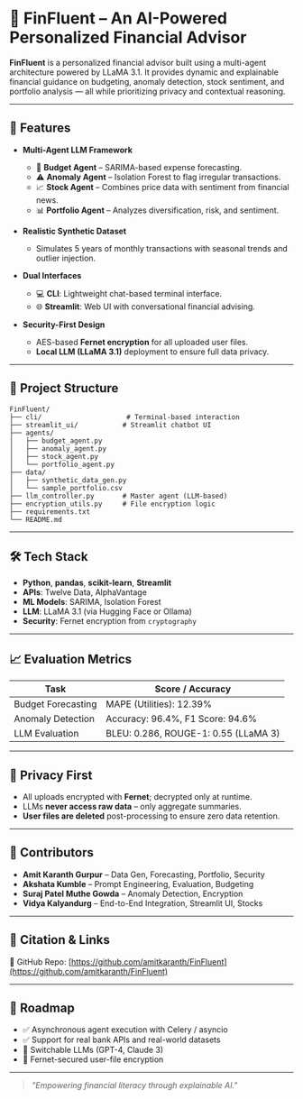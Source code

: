 # 🧠 FinFluent – An AI-Powered Personalized Financial Advisor

**FinFluent** is a personalized financial advisor built using a multi-agent architecture powered by LLaMA 3.1. It provides dynamic and explainable financial guidance on budgeting, anomaly detection, stock sentiment, and portfolio analysis — all while prioritizing privacy and contextual reasoning.

---

## 🚀 Features

- **Multi-Agent LLM Framework**
  - 🧾 **Budget Agent** – SARIMA-based expense forecasting.
  - ⚠️ **Anomaly Agent** – Isolation Forest to flag irregular transactions.
  - 📈 **Stock Agent** – Combines price data with sentiment from financial news.
  - 📊 **Portfolio Agent** – Analyzes diversification, risk, and sentiment.

- **Realistic Synthetic Dataset**
  - Simulates 5 years of monthly transactions with seasonal trends and outlier injection.

- **Dual Interfaces**
  - 💻 **CLI**: Lightweight chat-based terminal interface.
  - 🌐 **Streamlit**: Web UI with conversational financial advising.

- **Security-First Design**
  - AES-based **Fernet encryption** for all uploaded user files.
  - **Local LLM (LLaMA 3.1)** deployment to ensure full data privacy.

---


## 📁 Project Structure

```plaintext
FinFluent/
├── cli/                     # Terminal-based interaction
├── streamlit_ui/           # Streamlit chatbot UI
├── agents/
│   ├── budget_agent.py
│   ├── anomaly_agent.py
│   ├── stock_agent.py
│   └── portfolio_agent.py
├── data/
│   ├── synthetic_data_gen.py
│   └── sample_portfolio.csv
├── llm_controller.py       # Master agent (LLM-based)
├── encryption_utils.py     # File encryption logic
├── requirements.txt
└── README.md
```

---

## 🛠 Tech Stack

- **Python**, **pandas**, **scikit-learn**, **Streamlit**
- **APIs**: Twelve Data, AlphaVantage
- **ML Models**: SARIMA, Isolation Forest
- **LLM**: LLaMA 3.1 (via Hugging Face or Ollama)
- **Security**: Fernet encryption from `cryptography`

---

## 📈 Evaluation Metrics

| Task               | Score / Accuracy                      |
|--------------------|----------------------------------------|
| Budget Forecasting | MAPE (Utilities): 12.39%               |
| Anomaly Detection  | Accuracy: 96.4%, F1 Score: 94.6%       |
| LLM Evaluation     | BLEU: 0.286, ROUGE-1: 0.55 (LLaMA 3)   |

---

## 🔐 Privacy First

- All uploads encrypted with **Fernet**; decrypted only at runtime.
- LLMs **never access raw data** – only aggregate summaries.
- **User files are deleted** post-processing to ensure zero data retention.

---

## 👥 Contributors

- **Amit Karanth Gurpur** – Data Gen, Forecasting, Portfolio, Security  
- **Akshata Kumble** – Prompt Engineering, Evaluation, Budgeting  
- **Suraj Patel Muthe Gowda** – Anomaly Detection, Encryption  
- **Vidya Kalyandurg** – End-to-End Integration, Streamlit UI, Stocks  

---

## 📄 Citation & Links

🔗 GitHub Repo: [https://github.com/amitkaranth/FinFluent](https://github.com/amitkaranth/FinFluent)

---

## 🔮 Roadmap

- ✅ Asynchronous agent execution with Celery / asyncio
- ✅ Support for real bank APIs and real-world datasets
- 🔄 Switchable LLMs (GPT-4, Claude 3)
- 🔐 Fernet-secured user-file encryption

---

> _"Empowering financial literacy through explainable AI."_

